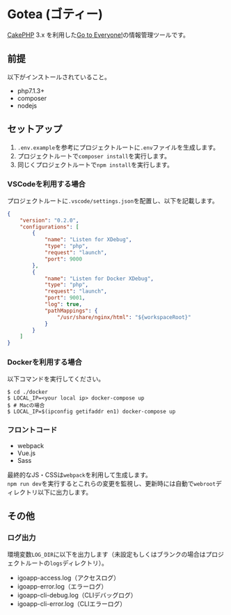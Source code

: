 # Gotea (ゴティー)

[CakePHP](http://cakephp.org) 3.x を利用した[Go to Everyone!](https://gotoeveryone.k2ss.info)の情報管理ツールです。

## 前提

以下がインストールされていること。

- php7.1.3+
- composer
- nodejs

## セットアップ

1. `.env.example`を参考にプロジェクトルートに`.env`ファイルを生成します。
2. プロジェクトルートで`composer install`を実行します。
3. 同じくプロジェクトルートで`npm install`を実行します。

### VSCodeを利用する場合

プロジェクトルートに`.vscode/settings.json`を配置し、以下を記載します。

```json
{
    "version": "0.2.0",
    "configurations": [
        {
            "name": "Listen for XDebug",
            "type": "php",
            "request": "launch",
            "port": 9000
        },
        {
            "name": "Listen for Docker XDebug",
            "type": "php",
            "request": "launch",
            "port": 9001,
            "log": true,
            "pathMappings": {
                "/usr/share/nginx/html": "${workspaceRoot}"
            }
        }
    ]
}
```

### Dockerを利用する場合

以下コマンドを実行してください。

```
$ cd ./docker
$ LOCAL_IP=<your local ip> docker-compose up
$ # Macの場合
$ LOCAL_IP=$(ipconfig getifaddr en1) docker-compose up
```

### フロントコード

- webpack
- Vue.js
- Sass

最終的なJS・CSSは`webpack`を利用して生成します。  
`npm run dev`を実行するとこれらの変更を監視し、更新時には自動で`webroot`ディレクトリ以下に出力します。

## その他

### ログ出力

環境変数`LOG_DIR`に以下を出力します（未設定もしくはブランクの場合はプロジェクトルートの`logs`ディレクトリ）。

- igoapp-access.log（アクセスログ）
- igoapp-error.log（エラーログ）
- igoapp-cli-debug.log（CLIデバッグログ）
- igoapp-cli-error.log（CLIエラーログ）
